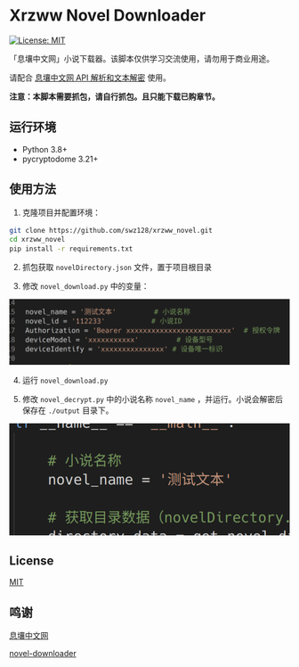 
# Xrzww Novel Downloader
[![License: MIT](https://img.shields.io/badge/License-MIT-yellow.svg)](https://opensource.org/licenses/MIT)

「息壤中文网」小说下载器。该脚本仅供学习交流使用，请勿用于商业用途。

请配合 [息壤中文网 API 解析和文本解密](doc/xrzww_api.md) 使用。

**注意：本脚本需要抓包，请自行抓包。且只能下载已购章节。**

## 运行环境

- Python 3.8+
- pycryptodome 3.21+

## 使用方法

1. 克隆项目并配置环境：

```bash
git clone https://github.com/swz128/xrzww_novel.git
cd xrzww_novel
pip install -r requirements.txt
```

2. 抓包获取 `novelDirectory.json` 文件，置于项目根目录

3. 修改 `novel_download.py` 中的变量：

![](doc/img/1.png)

4. 运行 `novel_download.py`

5. 修改 `novel_decrypt.py` 中的小说名称 `novel_name` ，并运行。小说会解密后保存在 `./output` 目录下。

![](doc/img/2.png)

## License

[MIT](LICENSE)

## 鸣谢

[息壤中文网](https://www.xrzww.com/)

[novel-downloader](https://github.com/404-novel-project/novel-downloader)